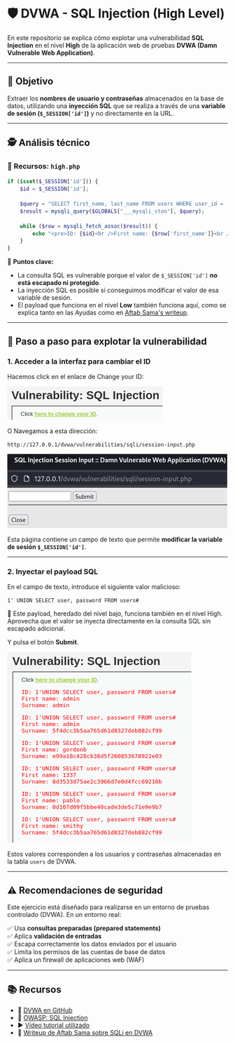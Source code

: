 # 🛡️ DVWA - SQL Injection (High Level)

En este repositorio se explica cómo explotar una vulnerabilidad **SQL Injection** en el nivel **High** de la aplicación web de pruebas **DVWA (Damn Vulnerable Web Application)**.

---

## 🎯 Objetivo

Extraer los **nombres de usuario y contraseñas** almacenados en la base de datos, utilizando una **inyección SQL** que se realiza a través de una **variable de sesión (`$_SESSION['id']`)** y no directamente en la URL.

---

## 🕵️ Análisis técnico

### 📂 Recursos: `high.php`

```php
if (isset($_SESSION['id'])) {
    $id = $_SESSION['id'];

    $query = "SELECT first_name, last_name FROM users WHERE user_id = '$id' LIMIT 1;";
    $result = mysqli_query($GLOBALS["___mysqli_ston"], $query);

    while ($row = mysqli_fetch_assoc($result)) {
        echo "<pre>ID: {$id}<br />First name: {$row['first_name']}<br />Surname: {$row['last_name']}</pre>";
    }
}
```

🔎 **Puntos clave:**

- La consulta SQL es vulnerable porque el valor de `$_SESSION['id']` **no está escapado ni protegido**.
- La inyección SQL es posible si conseguimos modificar el valor de esa variable de sesión.
- El payload que funciona en el nivel **Low** también funciona aquí, como se explica tanto en las Ayudas como en [Aftab Sama's writeup](https://aftabsama.com/writeups/dvwa/sql-injection/#security-level-high).

---

## 🔧 Paso a paso para explotar la vulnerabilidad

### 1. Acceder a la interfaz para cambiar el ID

Hacemos click en el enlace de Change your ID:

![Link_Cambiar_ID](assets/SQL_Clickhere.png) 

O Navegamos a esta dirección:

```
http://127.0.0.1/dvwa/vulnerabilities/sqli/session-input.php
```
![Cuadro_Cambiar_ID](assets/SQL_ChangeID.png) 

Esta página contiene un campo de texto que permite **modificar la variable de sesión `$_SESSION['id']`**.

---

### 2. Inyectar el payload SQL

En el campo de texto, introduce el siguiente valor malicioso:

```
1' UNION SELECT user, password FROM users#
```

📌 Este payload, heredado del nivel bajo, funciona también en el nivel High. Aprovecha que el valor se inyecta directamente en la consulta SQL sin escapado adicional.

Y pulsa el botón **Submit**.

![Usuarios y Contraseñas](assets/SQL_Resultado.png) 

Estos valores corresponden a los usuarios y contraseñas almacenadas en la tabla `users` de DVWA.

---

## ⚠️ Recomendaciones de seguridad

Este ejercicio está diseñado para realizarse en un entorno de pruebas controlado (DVWA). En un entorno real:

✅ Usa **consultas preparadas (prepared statements)**  
✅ Aplica **validación de entradas**  
✅ Escapa correctamente los datos enviados por el usuario  
✅ Limita los permisos de las cuentas de base de datos  
✅ Aplica un firewall de aplicaciones web (WAF)  

---

## 📚 Recursos

- 🔗 [DVWA en GitHub](https://github.com/digininja/DVWA)
- 📖 [OWASP: SQL Injection](https://owasp.org/www-community/attacks/SQL_Injection)
- ▶️ [Vídeo tutorial utilizado]([https://youtu.be/5bj1pFmyyBA](https://youtu.be/5bj1pFmyyBA?si=8pHCNGf_C2kN-wEX))
- 📘 [Writeup de Aftab Sama sobre SQLi en DVWA](https://aftabsama.com/writeups/dvwa/sql-injection/#security-level-high)

